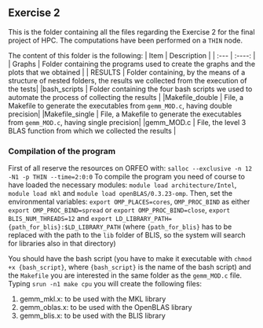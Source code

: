 ## Exercise 2
This is the folder containing all the files regarding the Exercise 2 for the final project of HPC. The computations have been performed on a `THIN` node.


The content of this folder is the following: 
| Item      | Description |
| :---        |    :----:   |
| Graphs      | Folder containing the programs used to create the graphs and the plots that we obtained      |
| RESULTS   | Folder containing, by the means of a structure of nested folders, the results we collected from the execution of the tests|
|bash_scripts | Folder containing the four bash scripts we used to automate the process of collecting the results | 
|Makefile_double | File, a Makefile to generate the executables from `gemm_MOD.c`, having double precision| 
|Makefile_single | File, a Makefile to generate the executables from `gemm_MOD.c`, having single precision| 
|gemm_MOD.c | File, the level 3 BLAS function from which we collected the results | 

### Compilation of the program 
First of all reserve the resources on ORFEO with: `salloc --exclusive -n 12 -N1 -p THIN --time=2:0:0`
To compile the program you need of course to have loaded the necessary modules: `module load architecture/Intel`, `module load mkl` and `module load openBLAS/0.3.23-omp`.
Then, set the environmental variables: `export OMP_PLACES=cores`, `OMP_PROC_BIND` as either `export OMP_PROC_BIND=spread` or `export OMP_PROC_BIND=close`, `export BLIS_NUM_THREADS=12` and `export LD_LIBRARY_PATH={path_for_blis}:$LD_LIBRARY_PATH` (where `{path_for_blis}` has to be replaced with the path to the `lib` folder of BLIS, so the system will search for libraries also in that directory)

You should have the bash script (you have to make it executable with `chmod +x {bash_script}`, where `{bash_script}` is the name of the bash script) and the `Makefile` you are interested in the same folder as the `gemm_MOD.c` file.
Typing `srun -n1 make cpu` you will create the following files: 
1. gemm_mkl.x: to be used with the MKL library
2. gemm_oblas.x: to be used with the OpenBLAS library
3. gemm_blis.x: to be used with the BLIS library

